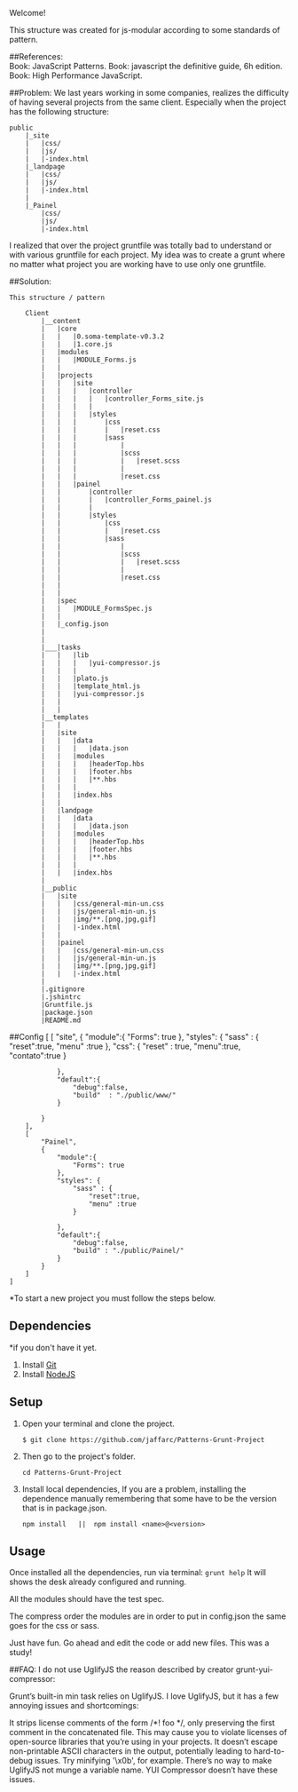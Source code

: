 Welcome!

This structure was created for js-modular according to some standards of pattern.

##References:  
	Book: JavaScript Patterns. 
	Book: javascript the definitive guide, 6h edition. 
	Book: High Performance JavaScript.    

##Problem:
We last years working in some companies, realizes the difficulty of having several projects from the same client. Especially when the project has the following structure:

	public
		|_site 
		|	|css/
		|  	|js/
		|  	|-index.html
		|_landpage
		|	|css/
		|	|js/
		|	|-index.html
		|
		|_Painel
			|css/
			|js/
			|-index.html

I realized that over the project gruntfile was totally bad to understand or with various gruntfile for each project.
My idea was to create a grunt where no matter what project you are working have to use only one gruntfile.

##Solution:

	This structure / pattern  

		Client
			|__content
			|	|core
			|	|	|0.soma-template-v0.3.2
			|	|	|1.core.js
			|	|modules
			|	|	|MODULE_Forms.js
			|	|
			|	|projects
			|	|	|site
			|	|	|	|controller
			|	|	|	|	|controller_Forms_site.js
			|	|	|	|	
			|	|	|	|styles
			|	|	|		|css
			|	|	|		|	|reset.css
			|	|	|		|sass
			|	|	|			|
			|	|	|			|scss
			|	|	|			|	|reset.scss
			|	|	|			|
			|	|	|			|reset.css
			|	|	|painel
			|	|		|controller
			|	|		|	|controller_Forms_painel.js
			|	|		|	
			|	|		|styles
			|	|			|css
			|	|			|	|reset.css
			|	|			|sass
			|	|				|
			|	|				|scss
			|	|				|	|reset.scss
			|	|				|
			|	|				|reset.css
			|	|
			|	|
			|	|spec
			|	|	|MODULE_FormsSpec.js
			|	|
			|	|_config.json
			|	
			|	
			|___|tasks
			|	|	|lib
			|	|	|	|yui-compressor.js
			|	|	|	
			|	|	|plato.js
			|	|	|template_html.js
			|	|	|yui-compressor.js
			|	|
			|	|
			|__templates
			|	|
			|	|site
			|	|	|data
			|	|	|	|data.json
			|	|	|modules
			|	|	|	|headerTop.hbs
			|	|	|	|footer.hbs	
			|	|	|	|**.hbs
			|	|	|	
			|	|	|index.hbs
			|	|	
			|	|landpage	
			|	|	|data
			|	|	|	|data.json
			|	|	|modules
			|	|	|	|headerTop.hbs
			|	|	|	|footer.hbs	
			|	|	|	|**.hbs
			|	|	|	
			|	|	|index.hbs
			|
			|__public
			|	|site
			|	|	|css/general-min-un.css
			|	|	|js/general-min-un.js	
			|	|	|img/**.[png,jpg,gif]
			|	|	|-index.html
			|	|
			|	|painel
			|	|	|css/general-min-un.css
			|	|	|js/general-min-un.js	
			|	|	|img/**.[png,jpg,gif]
			|	|	|-index.html
			|
			|.gitignore
			|.jshintrc
			|Gruntfile.js
			|package.json
			|README.md



##Config
	[
	    [
	        "site",
	        {
	            "module":{
	            	"Forms": true
	            },
	            "styles": {
		        	"sass" : {
		        		"reset":true,
		        		"menu" :true
		        	},
		        	"css": {
		        		"reset" :  true,
		        		"menu":true,
		        		"contato":true
		        	}

			    },
			    "default":{
			    	"debug":false,
			    	"build"  : "./public/www/"
			    }

	        }
	    ],
	  	[
	        "Painel",
	   		{
	            "module":{
	            	"Forms": true
	            },
	            "styles": {
		        	"sass" : {
		        		"reset":true,
		        		"menu" :true
		        	}

			    },
			    "default":{
				    "debug":false,
				    "build" : "./public/Painel/"
				}
	        }
	    ]
	]		




*To start a new project you must follow the steps below.

## Dependencies
*if you don't have it yet.

1. Install [Git](http://git-scm.com/download/)
2. Install [NodeJS](http://nodejs.org/download/)

## Setup
1. Open your terminal and clone the project.
	
	```
	$ git clone https://github.com/jaffarc/Patterns-Grunt-Project
	```

2. Then go to the project's folder.
	```
	cd Patterns-Grunt-Project
	```

3.  Install local dependencies, If you are a problem, installing the dependence manually remembering that some have to be the version that is in package.json.

	```
	npm install   ||  npm install <name>@<version>
	```


## Usage

Once installed all the dependencies, run via terminal:
	```
 	grunt help
	``` 
	It will shows the desk already configured and running.

All the modules should have the test spec. 

The compress order the modules are in order to put in config.json
the same goes for the css or sass.


Just have fun. Go ahead and edit the code or add new files. This was a study!


##FAQ: 
I do not use UglifyJS the reason described by creator grunt-yui-compressor:

Grunt’s built-in min task relies on UglifyJS. I love UglifyJS, but it has a few annoying issues and shortcomings:

It strips license comments of the form /*! foo */, only preserving the first comment in the concatenated file. This may cause you to violate licenses of open-source libraries that you’re using in your projects.
It doesn’t escape non-printable ASCII characters in the output, potentially leading to hard-to-debug issues. Try minifying '\x0b', for example.
There’s no way to make UglifyJS not munge a variable name.
YUI Compressor doesn’t have these issues.

